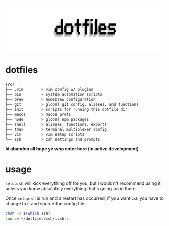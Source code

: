 ![dotfiles banner](banner.png)
# dotfiles

```
src/
├── .vim        > vim config w/ plugins
├── bin         > system automation scripts
├── brew        > homebrew configuration
├── git         > global git config, aliases, and functions
├── init        > scripts for running this dotfile dir
├── macos       > macos prefs
├── node        > global npm packages
├── shell       > aliases, functions, exports
├── tmux        > terminal multiplexer config
├── vim         > vim setup scripts
└── zsh         > zsh settings and prompts
```

**☠ abandon all hope ye who enter here (in active development)**

# usage

`setup.sh` will kick everything off for you, but i wouldn't recommend using it unless you know absolutely everything that's going on in there.

Once `setup.sh` is run and a restart has occurred, if you want `zsh` you have to change to it and source the config file

```bash
chsh -s $(which zsh)
source ~/dotfiles/zsh/.zshrc
```
